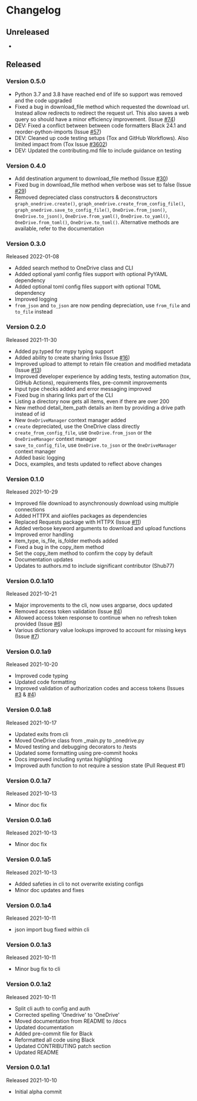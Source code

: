 # Changelog

## Unreleased

*

## Released

### Version 0.5.0

* Python 3.7 and 3.8 have reached end of life so support was removed and the code upgraded
* Fixed a bug in download_file method which requested the download url. Instead allow redirects to redirect the request url. This also saves a web query so should have a minor efficiency improvement. (Issue [#74](https://github.com/dariobauer/graph-onedrive/issues/74))
* DEV: Fixed a conflict between between code formatters Black 24.1 and reorder-python-imports (Issue [#57](https://github.com/dariobauer/graph-onedrive/issues/57))
* DEV: Cleaned up code testing setups (Tox and GitHub Workflows). Also limited impact from (Tox Issue [#3602](https://github.com/tox-dev/tox/issues/3602))
* DEV: Updated the contributing.md file to include guidance on testing

### Version 0.4.0

* Add destination argument to download_file method (Issue [#30](https://github.com/dariobauer/graph-onedrive/issues/30))
* Fixed bug in download_file method when verbose was set to false (Issue [#29](https://github.com/dariobauer/graph-onedrive/issues/29))
* Removed depreciated class constructors & deconstructors `graph_onedrive.create()`, `graph_onedrive.create_from_config_file()`, `graph_onedrive.save_to_config_file()`, `OneDrive.from_json()`, `OneDrive.to_json()`, `OneDrive.from_yaml()`, `OneDrive.to_yaml()`, `OneDrive.from_toml()`, `OneDrive.to_toml()`. Alternative methods are available, refer to the documentation

### Version 0.3.0

Released 2022-01-08

* Added search method to OneDrive class and CLI
* Added optional yaml config files support with optional PyYAML dependency
* Added optional toml config files support with optional TOML dependency
* Improved logging
* `from_json` and `to_json` are now pending depreciation, use `from_file` and `to_file` instead

### Version 0.2.0

Released 2021-11-30

* Added py.typed for mypy typing support
* Added ability to create sharing links (Issue [#16](https://github.com/dariobauer/graph-onedrive/issues/16))
* Improved upload to attempt to retain file creation and modified metadata (Issue [#13](https://github.com/dariobauer/graph-onedrive/issues/13))
* Improved developer experience by adding tests, testing automation (tox, GitHub Actions), requirements files, pre-commit improvements
* Input type checks added and error messaging improved
* Fixed bug in sharing links part of the CLI
* Listing a directory now gets all items, even if there are over 200
* New method detail_item_path details an item by providing a drive path instead of id
* New `OneDriveManager` context manager added
* `create` depreciated, use the OneDrive class directly
* `create_from_config_file`, use `OneDrive.from_json` or the `OneDriveManager` context manager
* `save_to_config_file`, use `OneDrive.to_json` or the `OneDriveManager` context manager
* Added basic logging
* Docs, examples, and tests updated to reflect above changes

### Version 0.1.0

Released 2021-10-29

* Improved file download to asynchronously download using multiple connections
* Added HTTPX and aiofiles packages as dependencies
* Replaced Requests package with HTTPX (Issue [#11](https://github.com/dariobauer/graph-onedrive/issues/11))
* Added verbose keyword arguments to download and upload functions
* Improved error handling
* item_type, is_file, is_folder methods added
* Fixed a bug in the copy_item method
* Set the copy_item method to confirm the copy by default
* Documentation updates
* Updates to authors.md to include significant contributor (Shub77)

### Version 0.0.1a10

Released 2021-10-21

* Major improvements to the cli, now uses argparse, docs updated
* Removed access token validation (Issue [#4](https://github.com/dariobauer/graph-onedrive/issues/4))
* Allowed access token response to continue when no refresh token provided (Issue [#6](https://github.com/dariobauer/graph-onedrive/issues/6))
* Various dictionary value lookups improved to account for missing keys (Issue [#7](https://github.com/dariobauer/graph-onedrive/issues/7))

### Version 0.0.1a9

Released 2021-10-20

* Improved code typing
* Updated code formatting
* Improved validation of authorization codes and access tokens (Issues [#3](https://github.com/dariobauer/graph-onedrive/issues/3) & [#4](https://github.com/dariobauer/graph-onedrive/issues/4))

### Version 0.0.1a8

Released 2021-10-17

* Updated exits from cli
* Moved OneDrive class from _main.py to _onedrive.py
* Moved testing and debugging decorators to /tests
* Updated some formatting using pre-commit hooks
* Docs improved including syntax highlighting
* Improved auth function to not require a session state (Pull Request #1)

### Version 0.0.1a7

Released 2021-10-13

* Minor doc fix

### Version 0.0.1a6

Released 2021-10-13

* Minor doc fix

### Version 0.0.1a5

Released 2021-10-13

* Added safeties in cli to not overwrite existing configs
* Minor doc updates and fixes

### Version 0.0.1a4

Released 2021-10-11

* json import bug fixed within cli

### Version 0.0.1a3

Released 2021-10-11

* Minor bug fix to cli

### Version 0.0.1a2

Released 2021-10-11

* Split cli auth to config and auth
* Corrected spelling 'Onedrive' to 'OneDrive'
* Moved documentation from README to /docs
* Updated documentation
* Added pre-commit file for Black
* Reformatted all code using Black
* Updated CONTRIBUTING patch section
* Updated README

### Version 0.0.1a1

Released 2021-10-10

* Initial alpha commit
